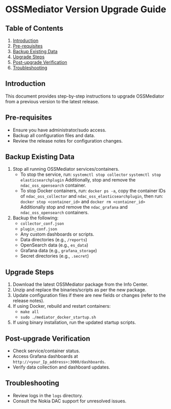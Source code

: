 # OSSMediator Version Upgrade Guide

## Table of Contents
1. [Introduction](#introduction)
2. [Pre-requisites](#pre-requisites)
3. [Backup Existing Data](#backup-existing-data)
4. [Upgrade Steps](#upgrade-steps)
5. [Post-upgrade Verification](#post-upgrade-verification)
6. [Troubleshooting](#troubleshooting)

## Introduction
This document provides step-by-step instructions to upgrade OSSMediator from a previous version to the latest release.

## Pre-requisites
- Ensure you have administrator/sudo access.
- Backup all configuration files and data.
- Review the release notes for configuration changes.

## Backup Existing Data
1. Stop all running OSSMediator services/containers.
   * To stop the service, run:
     `systemctl stop collector`
     `systemctl stop elasticsearchplugin`
     Additionally, stop and remove the `ndac_oss_opensearch` container.
   * To stop Docker containers, run:
     `docker ps -a`, copy the container IDs of `ndac_oss_collector` and `ndac_oss_elasticsearchplugin`, then run: `docker stop <container_id>` and `docker rm <container_id>`
     Additionally stop and remove the `ndac_grafana` and `ndac_oss_opensearch` containers.
2. Backup the following:
    - `collector_conf.json`
    - `plugin_conf.json`
    - Any custom dashboards or scripts.
    - Data directories (e.g., `/reports`)
    - OpenSearch data (e.g., `es_data`)
    - Grafana data (e.g., `grafana_storage`)
    - Secret directories (e.g., `.secret`)

## Upgrade Steps
1. Download the latest OSSMediator package from the Info Center.
2. Unzip and replace the binaries/scripts as per the new package.
3. Update configuration files if there are new fields or changes (refer to the release notes).
4. If using Docker, rebuild and restart containers:
    - `make all`
    - `sudo ./mediator_docker_startup.sh`
5. If using binary installation, run the updated startup scripts.

## Post-upgrade Verification
- Check service/container status.
- Access Grafana dashboards at `http://<your_Ip_address>:3000/dashboards`.
- Verify data collection and dashboard updates.

## Troubleshooting
- Review logs in the `logs` directory.
- Consult the Nokia DAC support for unresolved issues.